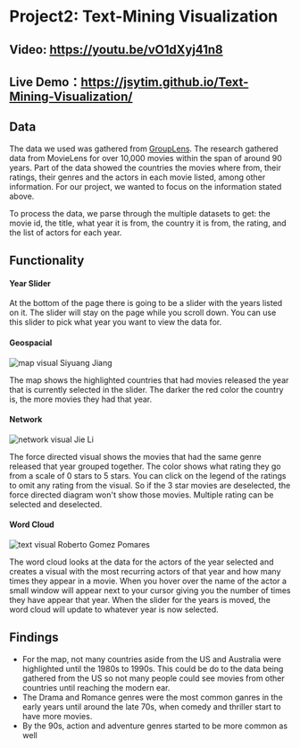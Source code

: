 # Project2: Text-Mining Visualization

## Video: https://youtu.be/vO1dXyj41n8

## Live Demo：https://jsytim.github.io/Text-Mining-Visualization/


## Data

The data we used was gathered from [GroupLens](https://grouplens.org/datasets/movielens/). The research gathered data from MovieLens for over 10,000 movies within the span of around 90 years. Part of the data showed the countries the movies where from, their ratings, their genres and the actors in each movie listed, among other information. For our project, we wanted to focus on the information stated above.

To process the data, we parse through the multiple datasets to get: the movie id, the title, what year it is from, the country it is from, the rating, and the list of actors for each year.

## Functionality
#### Year Slider
At the bottom of the page there is going to be a slider with the years listed on it. The slider will stay on the page while you scroll down. You can use this slider to pick what year you want to view the data for.

#### Geospacial
![map visual](https://i.imgur.com/vZ92jvB.png)
Siyuang Jiang

The map shows the highlighted countries that had movies released the year that is currently selected in the slider. The darker the red color the country is, the more movies they had that year.

#### Network
![network visual](https://i.imgur.com/iIUfPev.png)
Jie Li

The force directed visual shows the movies that had the same genre released that year grouped together. The color shows what rating they go from a scale of 0 stars to 5 stars. You can click on the legend of the ratings to omit any rating from the visual. So if the 3 star movies are deselected, the force directed diagram won't show those movies. Multiple rating can be selected and deselected. 

#### Word Cloud
![text visual](https://i.imgur.com/Znk5O2t.png)
Roberto Gomez Pomares

The word cloud looks at the data for the actors of the year selected and creates a visual with the most recurring actors of that year and how many times they appear in a movie. When you hover over the name of the actor a small window will appear next to your cursor giving you the number of times they have appear that year. When the slider for the years is moved, the word cloud will update to whatever year is now selected.

## Findings

- For the map, not many countries aside from the US and Australia were highlighted until the 1980s to 1990s. This could be do to the data being gathered from the US so not many people could see movies from other countries until reaching the modern ear.
- The Drama and Romance genres were the most common ganres in the early years until around the late 70s, when comedy and thriller start to have more movies.
- By the 90s, action and adventure genres started to be more common as well
